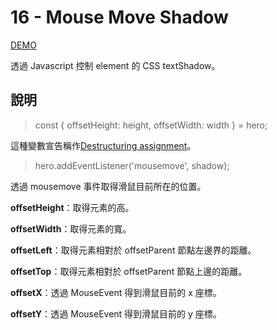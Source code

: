 # 16 - Mouse Move Shadow

[DEMO]()

透過 Javascript 控制 element 的 CSS textShadow。

## 說明

> const { offsetHeight: height, offsetWidth: width } = hero;

這種變數宣告稱作[Destructuring assignment](https://developer.mozilla.org/en-US/docs/Web/JavaScript/Reference/Operators/Destructuring_assignment)。

> hero.addEventListener('mousemove', shadow);

透過 mousemove 事件取得滑鼠目前所在的位置。

**offsetHeight**：取得元素的高。

**offsetWidth**：取得元素的寬。

**offsetLeft**：取得元素相對於 offsetParent 節點左邊界的距離。

**offsetTop**：取得元素相對於 offsetParent 節點上邊的距離。

**offsetX**：透過 MouseEvent 得到滑鼠目前的 x 座標。

**offsetY**：透過 MouseEvent 得到滑鼠目前的 y 座標。

